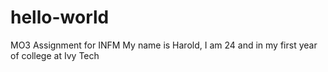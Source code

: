 # hello-world
MO3 Assignment for INFM
My name is Harold, I am 24 and in my first year of college at Ivy Tech 
